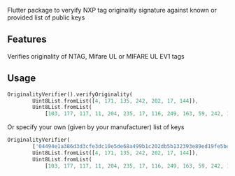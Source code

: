 Flutter package to veryify NXP tag originality signature against known or provided list of public keys

## Features

Verifies originality of NTAG, Mifare UL or MIFARE UL EV1 tags

## Usage

```dart
OriginalityVerifier().verifyOriginality(
        Uint8List.fromList([4, 171, 135, 242, 202, 17, 144]),
        Uint8List.fromList(
            [103, 177, 117, 11, 204, 235, 17, 116, 249, 163, 59, 242, 14, 2, 38, 85, 26, 99, 102, 147, 155, 49, 249, 73, 132, 140, 60, 8, 115, 80, 250, 144]));
```

Or specify your own (given by your manufacturer) list of keys

```dart
OriginalityVerifier(
        ['04494e1a386d3d3cfe3dc10e5de68a499b1c202db5b132393e89ed19fe5be8bc61'])verifyOriginality(
        Uint8List.fromList([4, 171, 135, 242, 202, 17, 144]),
        Uint8List.fromList(
            [103, 177, 117, 11, 204, 235, 17, 116, 249, 163, 59, 242, 14, 2, 38, 85, 26, 99, 102, 147, 155, 49, 249, 73, 132, 140, 60, 8, 115, 80, 250, 144]));
```
